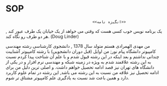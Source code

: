 # SOP

                                           <<انگیزه نامه>>       
                                                             
 یک برنامه نویس خوب کسی هست که وقتی می خواهد از یک خیابان یک طرف عبور کند , هر دو طرف رو نگاه کند.
(Doug Linder)

من مهدی الهمرادی هستم متولد سال 1378 , دانشجوی کارشناسی رشته مهندسی کامپیوتر دانشگاه پیام نور;
من اوایل (قبل دوران دانشجویی) با رشته کامپیوتر آشناییت چندانی نداشتم و بعد اینکه در این رشته قبول شدم و با علم آن شناخت پیدا کردم نسبت به این رشته علاقمند شدم به ویژه در زمینه شبکه و مهندسی نرم افزار 
و در یکی از دانشگاه های تهران نیز قصد ادامه تحصیل خواهم داشت.
و اصلی ترین دلیل من برای ادامه تحصیل نیز علاقه من نسبت به این رشته می باشد, این رشته در تمام علوم کاربرد دارد
و همین باعث شد نسبت به یادگیری علم کامپیوتر مشتاق تر شوم.

